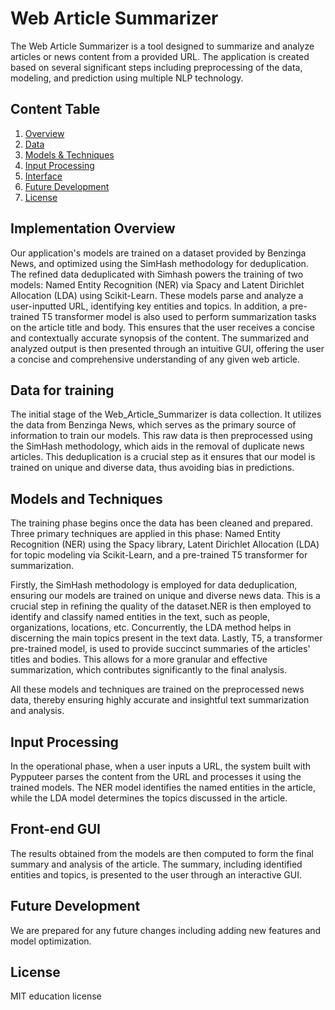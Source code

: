 # Web Article Summarizer
The Web Article Summarizer is a tool designed to summarize and analyze articles or news content from a provided URL. The application is created based on several significant steps including preprocessing of the data, modeling, and prediction using multiple NLP technology.

## Content Table
1. [Overview](#implementation-overview)
2. [Data](#data-for-training)
3. [Models & Techniques](#models-and-techniques)
4. [Input Processing](feed-input-processing)
5. [Interface](front-end-gui)
6. [Future Development](#future-development)
7. [License](#license)

## Implementation Overview
Our application's models are trained on a dataset provided by Benzinga News, and optimized using the SimHash methodology for deduplication. The refined data deduplicated with Simhash powers the training of two models: Named Entity Recognition (NER) via Spacy and Latent Dirichlet Allocation (LDA) using Scikit-Learn. These models parse and analyze a user-inputted URL, identifying key entities and topics. In addition, a pre-trained T5 transformer model is also used to perform summarization tasks on the article title and body. This ensures that the user receives a concise and contextually accurate synopsis of the content. The summarized and analyzed output is then presented through an intuitive GUI, offering the user a concise and comprehensive understanding of any given web article.

## Data for training
The initial stage of the Web_Article_Summarizer is data collection. It utilizes the data from Benzinga News, which serves as the primary source of information to train our models. This raw data is then preprocessed using the SimHash methodology, which aids in the removal of duplicate news articles. This deduplication is a crucial step as it ensures that our model is trained on unique and diverse data, thus avoiding bias in predictions.

## Models and Techniques 
The training phase begins once the data has been cleaned and prepared. Three primary techniques are applied in this phase: Named Entity Recognition (NER) using the Spacy library, Latent Dirichlet Allocation (LDA) for topic modeling via Scikit-Learn, and a pre-trained T5 transformer for summarization.

Firstly, the SimHash methodology is employed for data deduplication, ensuring our models are trained on unique and diverse news data. This is a crucial step in refining the quality of the dataset.NER is then employed to identify and classify named entities in the text, such as people, organizations, locations, etc. Concurrently, the LDA method helps in discerning the main topics present in the text data. Lastly, T5, a transformer pre-trained model, is used to provide succinct summaries of the articles' titles and bodies. This allows for a more granular and effective summarization, which contributes significantly to the final analysis.

All these models and techniques are trained on the preprocessed news data, thereby ensuring highly accurate and insightful text summarization and analysis.

## Input Processing 
In the operational phase, when a user inputs a URL, the system built with Pypputeer parses the content from the URL and processes it using the trained models. The NER model identifies the named entities in the article, while the LDA model determines the topics discussed in the article.

## Front-end GUI 
The results obtained from the models are then computed to form the final summary and analysis of the article. The summary, including identified entities and topics, is presented to the user through an interactive GUI.

## Future Development
We are prepared for any future changes including adding new features and model optimization.

## License
MIT education license
